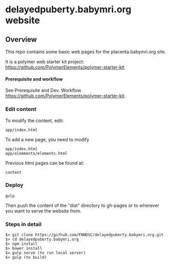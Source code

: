 # delayedpuberty.babymri.org website

## Overview

This repo contains some basic web pages for the placenta.babymri.org site.

It is a polymer web starter kit project: https://github.com/PolymerElements/polymer-starter-kit

#### Prerequisite and workflow
See Prerequisite and Dev. Workflow https://github.com/PolymerElements/polymer-starter-kit.
### Edit content
To modify the content, edit:
  
    app/index.html

To add a new page, you need to modify

    app/index.html
    app/elemments/elements.html

Previous html pages can be found at:

    content

### Deploy

    gulp
    
Then push the content of the "dist" directory to gh-pages or to wherever you want to serve the website from.

### Steps in detail

    $> git clone https://github.com/FNNDSC/delayedpuberty.babymri.org.git
    $> cd delayedpuberty.babymri.org
    $> npm install
    $> bower install
    $> gulp serve (to run local server)
    $> gulp (to build)
